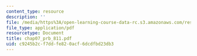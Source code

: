 ```yaml
---
content_type: resource
description: ''
file: /media/https%3A/open-learning-course-data-rc.s3.amazonaws.com/res-6-001-continuum-electromechanics-spring-2009/c9245b2cf7ddfe820acf6dcdfbd23db3_chap07_prb_811.pdf
file_type: application/pdf
resourcetype: Document
title: chap07_prb_811.pdf
uid: c9245b2c-f7dd-fe82-0acf-6dcdfbd23db3
---
```

